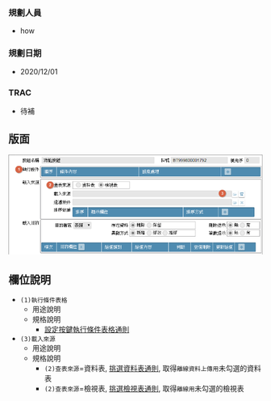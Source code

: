 ### <div id="user">規劃人員</div>
* how

### <div id="updatedate">規劃日期</div>
* 2020/12/01

### <div id="trac">TRAC</div>
* <ps>待補</ps> 

## <div id="layout">版面</div>
![pic][image_BAImport]

## <div id="object-desc">欄位說明</div>
* `(1)執行條件表格`
    * 用途說明
    * 規格說明
        * [設定按鍵執行條件表格通則][link_ruledialog11]
* `(3)載入來源`
    * 用途說明
    * 規格說明
        * `(2)查表來源`=資料表, [挑選資料表通則][link_ruledialog3], 取得`離線資料上傳用`未勾選的資料表
        * `(2)查表來源`=檢視表, [挑選檢視表通則][link_ruledialog4], 取得`離線用`未勾選的檢視表

<!-- 圖片 -->
[image_BAImport]:attachment/BAImport.png

<!-- 超連結 -->
[link_ruledialog3]:/8.10.0/IDE/Specification/RulesDialog/README#ruledialog3 "共用通則_開啟單據/挑選資料表通則"
[link_ruledialog4]:/8.10.0/IDE/Specification/RulesDialog/README#ruledialog4 "共用通則_開啟單據/挑選檢視表通則"
[link_ruledialog11]:../RulesDialog/README#ruledialog11 "共用通則_開啟單據/設定按鍵執行條件表格通則"